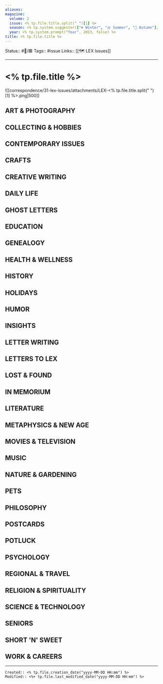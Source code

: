 ```yaml
---
aliases: 
magazine:
  volume: 2
  issue: <% tp.file.title.split(" ")[1] %>
  season: <% tp.system.suggester(["❄ Winter", "🌞 Summer", "🍂 Autumn"], ["❄", "🌞", "🍂"]) %>
  year: <% tp.system.prompt("Year", 2023, false) %>
title: <% tp.file.title %>
---
```

Status:: #📖/🟥 
Tags:: #issue 
Links:: [[🗺 LEX Issues]]
___

# <% tp.file.title %>

![[correspondence/31-lex-issues/attachments/LEX-<% tp.file.title.split(" ")[1] %>.png|500]]

## ART & PHOTOGRAPHY

## COLLECTING & HOBBIES

## CONTEMPORARY ISSUES

## CRAFTS

## CREATIVE WRITING

## DAILY LIFE

## GHOST LETTERS

## EDUCATION

## GENEALOGY

## HEALTH & WELLNESS

## HISTORY

## HOLIDAYS

## HUMOR

## INSIGHTS

## LETTER WRITING

## LETTERS TO LEX

## LOST & FOUND

## IN MEMORIUM

## LITERATURE

## METAPHYSICS & NEW AGE

## MOVIES & TELEVISION

## MUSIC

## NATURE & GARDENING

## PETS

## PHILOSOPHY

## POSTCARDS

## POTLUCK

## PSYCHOLOGY

## REGIONAL & TRAVEL

## RELIGION & SPIRITUALITY

## SCIENCE & TECHNOLOGY

## SENIORS

## SHORT 'N' SWEET

## WORK & CAREERS

___
```ad-fileInfo 
Created:: <% tp.file.creation_date("yyyy-MM-DD HH:mm") %>
Modified:: <%+ tp.file.last_modified_date("yyyy-MM-DD HH:mm") %>
```
